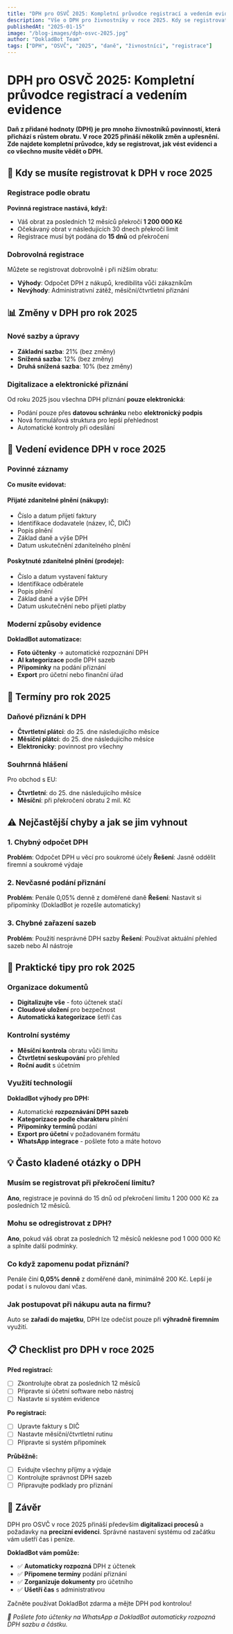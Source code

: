 ```yaml
---
title: "DPH pro OSVČ 2025: Kompletní průvodce registrací a vedením evidence"
description: "Vše o DPH pro živnostníky v roce 2025. Kdy se registrovat, jak vést evidenci, jaké jsou limity a jak správně vyplnit daňové přiznání k DPH."
publishedAt: "2025-01-15"
image: "/blog-images/dph-osvc-2025.jpg"
author: "DokladBot Team"
tags: ["DPH", "OSVČ", "2025", "daně", "živnostníci", "registrace"]
---
```


# DPH pro OSVČ 2025: Kompletní průvodce registrací a vedením evidence

**Daň z přidané hodnoty (DPH) je pro mnoho živnostníků povinností, která přichází s růstem obratu. V roce 2025 přináší několik změn a upřesnění. Zde najdete kompletní průvodce, kdy se registrovat, jak vést evidenci a co všechno musíte vědět o DPH.**

## 🎯 Kdy se musíte registrovat k DPH v roce 2025

### Registrace podle obratu
**Povinná registrace nastává, když:**
- Váš obrat za posledních 12 měsíců překročí **1 200 000 Kč**
- Očekávaný obrat v následujících 30 dnech překročí limit
- Registrace musí být podána do **15 dnů** od překročení

### Dobrovolná registrace
Můžete se registrovat dobrovolně i při nižším obratu:
- **Výhody**: Odpočet DPH z nákupů, kredibilita vůči zákazníkům
- **Nevýhody**: Administrativní zátěž, měsíční/čtvrtletní přiznání

## 📊 Změny v DPH pro rok 2025

### Nové sazby a úpravy
- **Základní sazba**: 21% (bez změny)
- **Snížená sazba**: 12% (bez změny)  
- **Druhá snížená sazba**: 10% (bez změny)

### Digitalizace a elektronické přiznání
Od roku 2025 jsou všechna DPH přiznání **pouze elektronická**:
- Podání pouze přes **datovou schránku** nebo **elektronický podpis**
- Nová formulářová struktura pro lepší přehlednost
- Automatické kontroly při odesílání

## 💼 Vedení evidence DPH v roce 2025

### Povinné záznamy
**Co musíte evidovat:**

#### Přijaté zdanitelné plnění (nákupy):
- Číslo a datum přijetí faktury
- Identifikace dodavatele (název, IČ, DIČ)
- Popis plnění
- Základ daně a výše DPH
- Datum uskutečnění zdanitelného plnění

#### Poskytnuté zdanitelné plnění (prodeje):
- Číslo a datum vystavení faktury
- Identifikace odběratele
- Popis plnění  
- Základ daně a výše DPH
- Datum uskutečnění nebo přijetí platby

### Moderní způsoby evidence

**DokladBot automatizace:**
- **Foto účtenky** → automatické rozpoznání DPH
- **AI kategorizace** podle DPH sazeb
- **Připomínky** na podání přiznání
- **Export** pro účetní nebo finanční úřad

## 📅 Termíny pro rok 2025

### Daňové přiznání k DPH
- **Čtvrtletní plátci**: do 25. dne následujícího měsíce
- **Měsíční plátci**: do 25. dne následujícího měsíce
- **Elektronicky**: povinnost pro všechny

### Souhrnná hlášení
Pro obchod s EU:
- **Čtvrtletní**: do 25. dne následujícího měsíce
- **Měsíční**: při překročení obratu 2 mil. Kč

## ⚠️ Nejčastější chyby a jak se jim vyhnout

### 1. Chybný odpočet DPH
**Problém**: Odpočet DPH u věcí pro soukromé účely
**Řešení**: Jasně oddělit firemní a soukromé výdaje

### 2. Nevčasné podání přiznání
**Problém**: Penále 0,05% denně z doměřené daně
**Řešení**: Nastavit si připomínky (DokladBot je rozešle automaticky)

### 3. Chybné zařazení sazeb
**Problém**: Použití nesprávné DPH sazby
**Řešení**: Používat aktuální přehled sazeb nebo AI nástroje

## 🔧 Praktické tipy pro rok 2025

### Organizace dokumentů
- **Digitalizujte vše** - foto účtenek stačí
- **Cloudové uložení** pro bezpečnost
- **Automatická kategorizace** šetří čas

### Kontrolní systémy
- **Měsíční kontrola** obratu vůči limitu
- **Čtvrtletní seskupování** pro přehled
- **Roční audit** s účetním

### Využití technologií
**DokladBot výhody pro DPH:**
- Automatické **rozpoznávání DPH sazeb**
- **Kategorizace podle charakteru** plnění
- **Připomínky termínů** podání
- **Export pro účetní** v požadovaném formátu
- **WhatsApp integrace** - pošlete foto a máte hotovo

## 💡 Často kladené otázky o DPH

### Musím se registrovat při překročení limitu?
**Ano**, registrace je povinná do 15 dnů od překročení limitu 1 200 000 Kč za posledních 12 měsíců.

### Mohu se odregistrovat z DPH?
**Ano**, pokud váš obrat za posledních 12 měsíců neklesne pod 1 000 000 Kč a splníte další podmínky.

### Co když zapomenu podat přiznání?
Penále činí **0,05% denně** z doměřené daně, minimálně 200 Kč. Lepší je podat i s nulovou daní včas.

### Jak postupovat při nákupu auta na firmu?
Auto se **zařadí do majetku**, DPH lze odečíst pouze při **výhradně firemním** využití.

## 📋 Checklist pro DPH v roce 2025

**Před registrací:**
- [ ] Zkontrolujte obrat za posledních 12 měsíců
- [ ] Připravte si účetní software nebo nástroj
- [ ] Nastavte si systém evidence

**Po registraci:**
- [ ] Upravte faktury s DIČ
- [ ] Nastavte měsíční/čtvrtletní rutinu
- [ ] Připravte si systém připomínek

**Průběžně:**
- [ ] Evidujte všechny příjmy a výdaje
- [ ] Kontrolujte správnost DPH sazeb  
- [ ] Připravujte podklady pro přiznání

## 🚀 Závěr

DPH pro OSVČ v roce 2025 přináší především **digitalizaci procesů** a požadavky na **precizní evidenci**. Správné nastavení systému od začátku vám ušetří čas i peníze.

**DokladBot vám pomůže:**
- ✅ **Automaticky rozpozná** DPH z účtenek
- ✅ **Připomene termíny** podání přiznání  
- ✅ **Zorganizuje dokumenty** pro účetního
- ✅ **Ušetří čas** s administrativou

Začněte používat DokladBot zdarma a mějte DPH pod kontrolou! 

*💬 Pošlete foto účtenky na WhatsApp a DokladBot automaticky rozpozná DPH sazbu a částku.*